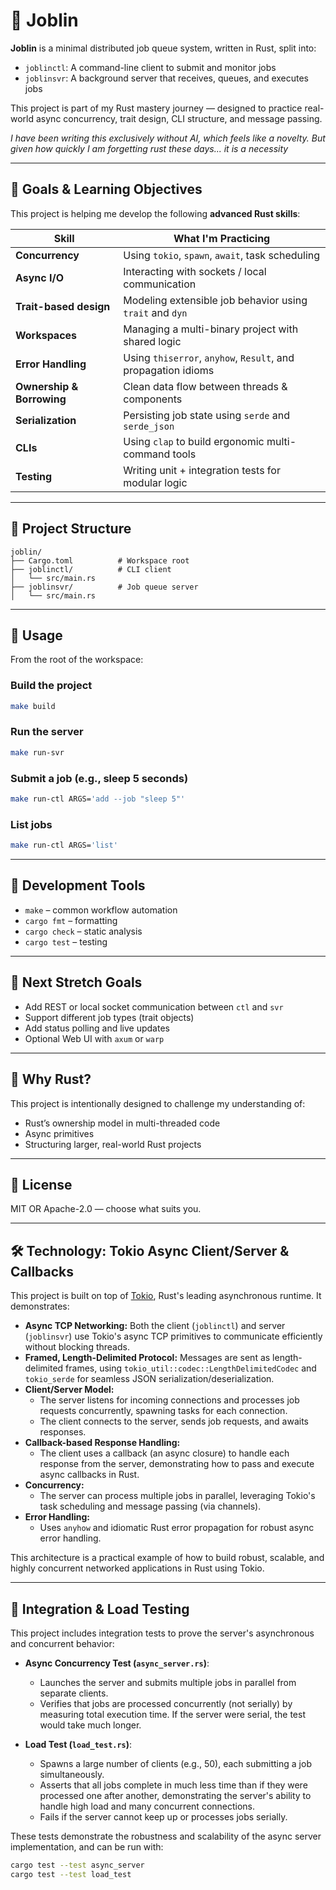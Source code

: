 # 🦀 Joblin

**Joblin** is a minimal distributed job queue system, written in Rust, split into:

- `joblinctl`: A command-line client to submit and monitor jobs
- `joblinsvr`: A background server that receives, queues, and executes jobs

This project is part of my Rust mastery journey — designed to practice real-world async concurrency, trait design, CLI structure, and message passing.

_I have been writing this exclusively without AI, which feels like a novelty. 
But given how quickly I am forgetting rust these days... it is a necessity_

---

## 🎯 Goals & Learning Objectives

This project is helping me develop the following **advanced Rust skills**:

| Skill                | What I'm Practicing                                                   |
|----------------------|------------------------------------------------------------------------|
| **Concurrency**      | Using `tokio`, `spawn`, `await`, task scheduling                       |
| **Async I/O**        | Interacting with sockets / local communication                         |
| **Trait-based design** | Modeling extensible job behavior using `trait` and `dyn`            |
| **Workspaces**       | Managing a multi-binary project with shared logic                      |
| **Error Handling**   | Using `thiserror`, `anyhow`, `Result`, and propagation idioms          |
| **Ownership & Borrowing** | Clean data flow between threads & components                    |
| **Serialization**    | Persisting job state using `serde` and `serde_json`                    |
| **CLIs**             | Using `clap` to build ergonomic multi-command tools                    |
| **Testing**          | Writing unit + integration tests for modular logic                     |

---

## 🧱 Project Structure

```
joblin/
├── Cargo.toml          # Workspace root
├── joblinctl/          # CLI client
│   └── src/main.rs
├── joblinsvr/          # Job queue server
│   └── src/main.rs
```

---

## 🚀 Usage

From the root of the workspace:

### Build the project

```bash
make build
```

### Run the server

```bash
make run-svr
```

### Submit a job (e.g., sleep 5 seconds)

```bash
make run-ctl ARGS='add --job "sleep 5"'
```

### List jobs

```bash
make run-ctl ARGS='list'
```

---

## 🔧 Development Tools

- `make` – common workflow automation
- `cargo fmt` – formatting
- `cargo check` – static analysis
- `cargo test` – testing

---

## 🧪 Next Stretch Goals

- Add REST or local socket communication between `ctl` and `svr`
- Support different job types (trait objects)
- Add status polling and live updates
- Optional Web UI with `axum` or `warp`

---

## 🦀 Why Rust?

This project is intentionally designed to challenge my understanding of:
- Rust’s ownership model in multi-threaded code
- Async primitives
- Structuring larger, real-world Rust projects

---

## 📜 License

MIT OR Apache-2.0 — choose what suits you.

---

## 🛠️ Technology: Tokio Async Client/Server & Callbacks

This project is built on top of [Tokio](https://tokio.rs/), Rust's leading asynchronous runtime. It demonstrates:

- **Async TCP Networking:** Both the client (`joblinctl`) and server (`joblinsvr`) use Tokio's async TCP primitives to communicate efficiently without blocking threads.
- **Framed, Length-Delimited Protocol:** Messages are sent as length-delimited frames, using `tokio_util::codec::LengthDelimitedCodec` and `tokio_serde` for seamless JSON serialization/deserialization.
- **Client/Server Model:**
    - The server listens for incoming connections and processes job requests concurrently, spawning tasks for each connection.
    - The client connects to the server, sends job requests, and awaits responses.
- **Callback-based Response Handling:**
    - The client uses a callback (an async closure) to handle each response from the server, demonstrating how to pass and execute async callbacks in Rust.
- **Concurrency:**
    - The server can process multiple jobs in parallel, leveraging Tokio's task scheduling and message passing (via channels).
- **Error Handling:**
    - Uses `anyhow` and idiomatic Rust error propagation for robust async error handling.

This architecture is a practical example of how to build robust, scalable, and highly concurrent networked applications in Rust using Tokio.

---

## 🧪 Integration & Load Testing

This project includes integration tests to prove the server's asynchronous and concurrent behavior:

- **Async Concurrency Test (`async_server.rs`)**: 
    - Launches the server and submits multiple jobs in parallel from separate clients.
    - Verifies that jobs are processed concurrently (not serially) by measuring total execution time. If the server were serial, the test would take much longer.

- **Load Test (`load_test.rs`)**:
    - Spawns a large number of clients (e.g., 50), each submitting a job simultaneously.
    - Asserts that all jobs complete in much less time than if they were processed one after another, demonstrating the server's ability to handle high load and many concurrent connections.
    - Fails if the server cannot keep up or processes jobs serially.

These tests demonstrate the robustness and scalability of the async server implementation, and can be run with:

```sh
cargo test --test async_server
cargo test --test load_test
```
